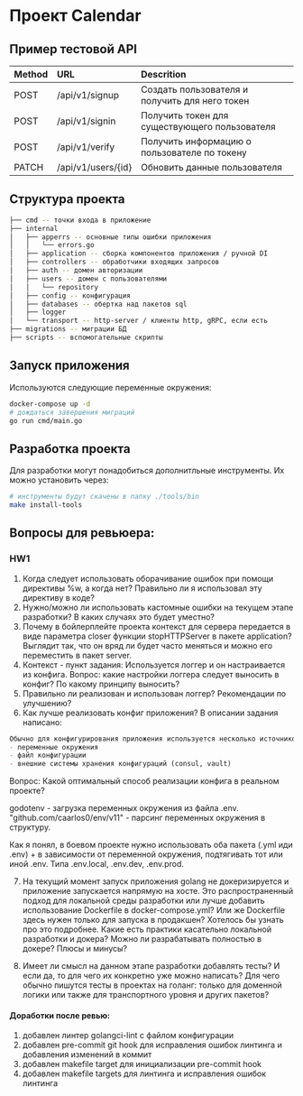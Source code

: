 # Проект Calendar

## Пример тестовой API

|Method|URL|Descrition|
|:--|:--|:--|
|POST|/api/v1/signup| Создать пользователя и получить для него токен|
|POST|/api/v1/signin| Получить токен для существующего пользователя |
|POST|/api/v1/verify| Получить информацию о пользователе по токену |
|PATCH|/api/v1/users/{id}| Обновить данные пользователя |

## Структура проекта

```sh
├── cmd -- точки входа в приложение
├── internal
│   ├── apperrs -- основные типы ошибки приложения
│   │   └── errors.go
│   ├── application -- сборка компонентов приложения / ручной DI
│   ├── controllers -- обработчики входящих запросов
│   ├── auth -- домен авторизации
│   ├── users -- домен с пользователями
│   │   └── repository
│   ├── config -- конфигурация
│   ├── databases -- обертка над пакетов sql
│   ├── logger
│   └── transport -- http-server / клиенты http, gRPC, если есть
├── migrations -- миграции БД
├── scripts -- вспомогательные скрипты

```

## Запуск приложения

Используются следующие переменные окружения:

```sh
docker-compose up -d
# дождаться завершения миграций
go run cmd/main.go

```

## Разработка проекта

Для разработки могут понадобиться дополнитльные инструменты. Их можно установить через:
```sh
# инструменты будут скачены в папку ./tools/bin
make install-tools
```

## Вопросы для ревьюера:

### HW1
1. Когда следует использовать оборачивание ошибок при помощи директивы %w, а когда нет? Правильно ли я использовал эту директиву в коде? 
2. Нужно/можно ли использовать кастомные ошибки на текущем этапе разработки? В каких случаях это будет уместно?
3. Почему в бойлерплейте проекта контекст для сервера передается в виде параметра closer функции stopHTTPServer в пакете application? Выглядит так, что он вряд ли будет часто меняться и можно его переместить в пакет server.
4. Контекст - пункт задания: Используется логгер и он настраивается из конфига. Вопрос: какие настройки логгера следует выносить в конфиг? По какому принципу выносить?
5. Правильно ли реализован и использован логгер? Рекомендации по улучшению?
6. Как лучше реализовать конфиг приложения?
В описании задания написано:
```markdown
Обычно для конфигурирования приложения используется несколько источников:
- переменные окружения
- файл конфигурации
- внешние системы хранения конфигураций (consul, vault)
```

Вопрос: Какой оптимальный способ реализации конфига в реальном проекте?

godotenv - загрузка переменных окружения из файла .env.
"github.com/caarlos0/env/v11" - парсинг переменных окружения в структуру.

Как я понял, в боевом проекте нужно использовать оба пакета (.yml иди .env) + в зависимости от переменной окружения, подтягивать тот или иной .env. Типа .env.local, .env.dev, .env.prod.

7. На текущий момент запуск приложения golang не докеризируется и приложение запускается напрямую на хосте. Это распространенный подход для локальной среды разработки или лучше добавить использование Dockerfile в docker-compose.yml? Или же Dockerfile здесь нужен только для запуска в продакшен? Хотелось бы узнать про это подробнее. Какие есть практики касательно локальной разработки и докера? Можно ли разрабатывать полностью  в докере? Плюсы и минусы?

8. Имеет ли смысл на данном этапе разработки добавлять тесты? И если да, то для чего их конкретно уже можно написать? Для чего обычно пишутся тесты в проектах на голанг: только для доменной логики или также для транспортного уровня и других пакетов?

#### Доработки после ревью:
1. добавлен линтер golangci-lint с файлом конфигурации
2. добавлен pre-commit git hook для исправления ошибок линтинга и добавления изменений в коммит
3. добавлен makefile target для инициализации pre-commit hook
4. добавлен makefile targets для линтинга и исправления ошибок линтинга

